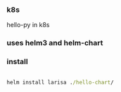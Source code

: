 ### k8s
hello-py in k8s

### uses helm3  and helm-chart


### install

```cmd

helm install larisa ./hello-chart/

```

